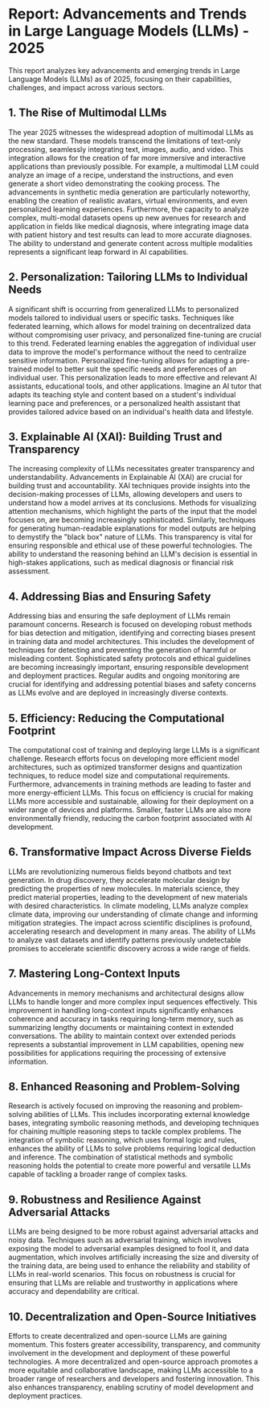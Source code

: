 # Report: Advancements and Trends in Large Language Models (LLMs) - 2025

This report analyzes key advancements and emerging trends in Large Language Models (LLMs) as of 2025, focusing on their capabilities, challenges, and impact across various sectors.

## 1. The Rise of Multimodal LLMs

The year 2025 witnesses the widespread adoption of multimodal LLMs as the new standard.  These models transcend the limitations of text-only processing, seamlessly integrating text, images, audio, and video.  This integration allows for the creation of far more immersive and interactive applications than previously possible.  For example, a multimodal LLM could analyze an image of a recipe, understand the instructions, and even generate a short video demonstrating the cooking process.  The advancements in synthetic media generation are particularly noteworthy, enabling the creation of realistic avatars, virtual environments, and even personalized learning experiences.  Furthermore, the capacity to analyze complex, multi-modal datasets opens up new avenues for research and application in fields like medical diagnosis, where integrating image data with patient history and test results can lead to more accurate diagnoses.  The ability to understand and generate content across multiple modalities represents a significant leap forward in AI capabilities.

## 2. Personalization: Tailoring LLMs to Individual Needs

A significant shift is occurring from generalized LLMs to personalized models tailored to individual users or specific tasks.  Techniques like federated learning, which allows for model training on decentralized data without compromising user privacy, and personalized fine-tuning are crucial to this trend.  Federated learning enables the aggregation of individual user data to improve the model's performance without the need to centralize sensitive information. Personalized fine-tuning allows for adapting a pre-trained model to better suit the specific needs and preferences of an individual user.  This personalization leads to more effective and relevant AI assistants, educational tools, and other applications.  Imagine an AI tutor that adapts its teaching style and content based on a student's individual learning pace and preferences, or a personalized health assistant that provides tailored advice based on an individual's health data and lifestyle.

## 3. Explainable AI (XAI):  Building Trust and Transparency

The increasing complexity of LLMs necessitates greater transparency and understandability.  Advancements in Explainable AI (XAI) are crucial for building trust and accountability.  XAI techniques provide insights into the decision-making processes of LLMs, allowing developers and users to understand how a model arrives at its conclusions.  Methods for visualizing attention mechanisms, which highlight the parts of the input that the model focuses on, are becoming increasingly sophisticated.  Similarly, techniques for generating human-readable explanations for model outputs are helping to demystify the "black box" nature of LLMs.  This transparency is vital for ensuring responsible and ethical use of these powerful technologies.  The ability to understand the reasoning behind an LLM's decision is essential in high-stakes applications, such as medical diagnosis or financial risk assessment.

## 4. Addressing Bias and Ensuring Safety

Addressing bias and ensuring the safe deployment of LLMs remain paramount concerns.  Research is focused on developing robust methods for bias detection and mitigation, identifying and correcting biases present in training data and model architectures.  This includes the development of techniques for detecting and preventing the generation of harmful or misleading content.  Sophisticated safety protocols and ethical guidelines are becoming increasingly important, ensuring responsible development and deployment practices.  Regular audits and ongoing monitoring are crucial for identifying and addressing potential biases and safety concerns as LLMs evolve and are deployed in increasingly diverse contexts.

## 5. Efficiency: Reducing the Computational Footprint

The computational cost of training and deploying large LLMs is a significant challenge.  Research efforts focus on developing more efficient model architectures, such as optimized transformer designs and quantization techniques, to reduce model size and computational requirements.  Furthermore, advancements in training methods are leading to faster and more energy-efficient LLMs.  This focus on efficiency is crucial for making LLMs more accessible and sustainable, allowing for their deployment on a wider range of devices and platforms.  Smaller, faster LLMs are also more environmentally friendly, reducing the carbon footprint associated with AI development.


## 6.  Transformative Impact Across Diverse Fields

LLMs are revolutionizing numerous fields beyond chatbots and text generation.  In drug discovery, they accelerate molecular design by predicting the properties of new molecules.  In materials science, they predict material properties, leading to the development of new materials with desired characteristics.  In climate modeling, LLMs analyze complex climate data, improving our understanding of climate change and informing mitigation strategies.  The impact across scientific disciplines is profound, accelerating research and development in many areas.  The ability of LLMs to analyze vast datasets and identify patterns previously undetectable promises to accelerate scientific discovery across a wide range of fields.

## 7.  Mastering Long-Context Inputs

Advancements in memory mechanisms and architectural designs allow LLMs to handle longer and more complex input sequences effectively. This improvement in handling long-context inputs significantly enhances coherence and accuracy in tasks requiring long-term memory, such as summarizing lengthy documents or maintaining context in extended conversations. The ability to maintain context over extended periods represents a substantial improvement in LLM capabilities, opening new possibilities for applications requiring the processing of extensive information.

## 8. Enhanced Reasoning and Problem-Solving

Research is actively focused on improving the reasoning and problem-solving abilities of LLMs. This includes incorporating external knowledge bases, integrating symbolic reasoning methods, and developing techniques for chaining multiple reasoning steps to tackle complex problems.  The integration of symbolic reasoning, which uses formal logic and rules, enhances the ability of LLMs to solve problems requiring logical deduction and inference.  The combination of statistical methods and symbolic reasoning holds the potential to create more powerful and versatile LLMs capable of tackling a broader range of complex tasks.

## 9. Robustness and Resilience Against Adversarial Attacks

LLMs are being designed to be more robust against adversarial attacks and noisy data.  Techniques such as adversarial training, which involves exposing the model to adversarial examples designed to fool it, and data augmentation, which involves artificially increasing the size and diversity of the training data, are being used to enhance the reliability and stability of LLMs in real-world scenarios.  This focus on robustness is crucial for ensuring that LLMs are reliable and trustworthy in applications where accuracy and dependability are critical.

## 10. Decentralization and Open-Source Initiatives

Efforts to create decentralized and open-source LLMs are gaining momentum.  This fosters greater accessibility, transparency, and community involvement in the development and deployment of these powerful technologies.  A more decentralized and open-source approach promotes a more equitable and collaborative landscape, making LLMs accessible to a broader range of researchers and developers and fostering innovation.  This also enhances transparency, enabling scrutiny of model development and deployment practices.